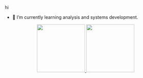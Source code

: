 hi

- 🌱 I’m currently learning analysis and systems development.

<div align="center">
  <a href="https://github.com/guibedan">
  <img height="150em" src="https://github-readme-stats.vercel.app/api?username=guibedan&show_icons=true&theme=dark&include_all_commits=true&count_private=true"/>
  <img height="150em" src="https://github-readme-stats.vercel.app/api/top-langs/?username=guibedan&layout=compact&langs_count=7&theme=dark"/>
</div>

